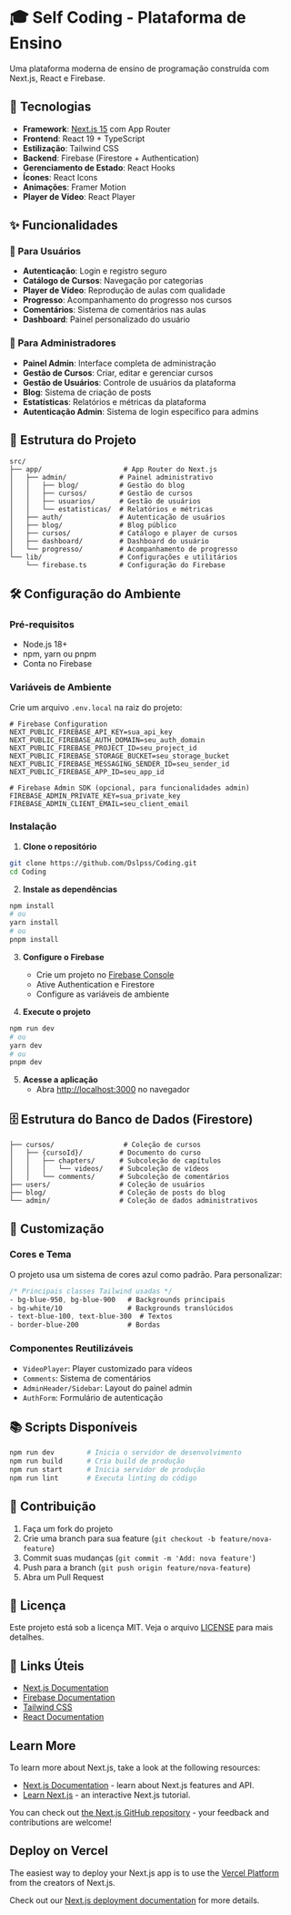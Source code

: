 # 🎓 Self Coding - Plataforma de Ensino

Uma plataforma moderna de ensino de programação construída com Next.js, React e Firebase.

## 🚀 Tecnologias

- **Framework**: [Next.js 15](https://nextjs.org/) com App Router
- **Frontend**: React 19 + TypeScript
- **Estilização**: Tailwind CSS
- **Backend**: Firebase (Firestore + Authentication)
- **Gerenciamento de Estado**: React Hooks
- **Ícones**: React Icons
- **Animações**: Framer Motion
- **Player de Vídeo**: React Player

## ✨ Funcionalidades

### 👥 Para Usuários
- **Autenticação**: Login e registro seguro
- **Catálogo de Cursos**: Navegação por categorias
- **Player de Vídeo**: Reprodução de aulas com qualidade
- **Progresso**: Acompanhamento do progresso nos cursos
- **Comentários**: Sistema de comentários nas aulas
- **Dashboard**: Painel personalizado do usuário

### 🔧 Para Administradores
- **Painel Admin**: Interface completa de administração
- **Gestão de Cursos**: Criar, editar e gerenciar cursos
- **Gestão de Usuários**: Controle de usuários da plataforma
- **Blog**: Sistema de criação de posts
- **Estatísticas**: Relatórios e métricas da plataforma
- **Autenticação Admin**: Sistema de login específico para admins

## 📁 Estrutura do Projeto

```
src/
├── app/                    # App Router do Next.js
│   ├── admin/             # Painel administrativo
│   │   ├── blog/          # Gestão do blog
│   │   ├── cursos/        # Gestão de cursos
│   │   ├── usuarios/      # Gestão de usuários
│   │   └── estatisticas/  # Relatórios e métricas
│   ├── auth/              # Autenticação de usuários
│   ├── blog/              # Blog público
│   ├── cursos/            # Catálogo e player de cursos
│   ├── dashboard/         # Dashboard do usuário
│   └── progresso/         # Acompanhamento de progresso
└── lib/                   # Configurações e utilitários
    └── firebase.ts        # Configuração do Firebase
```

## 🛠 Configuração do Ambiente

### Pré-requisitos
- Node.js 18+ 
- npm, yarn ou pnpm
- Conta no Firebase

### Variáveis de Ambiente

Crie um arquivo `.env.local` na raiz do projeto:

```env
# Firebase Configuration
NEXT_PUBLIC_FIREBASE_API_KEY=sua_api_key
NEXT_PUBLIC_FIREBASE_AUTH_DOMAIN=seu_auth_domain
NEXT_PUBLIC_FIREBASE_PROJECT_ID=seu_project_id
NEXT_PUBLIC_FIREBASE_STORAGE_BUCKET=seu_storage_bucket
NEXT_PUBLIC_FIREBASE_MESSAGING_SENDER_ID=seu_sender_id
NEXT_PUBLIC_FIREBASE_APP_ID=seu_app_id

# Firebase Admin SDK (opcional, para funcionalidades admin)
FIREBASE_ADMIN_PRIVATE_KEY=sua_private_key
FIREBASE_ADMIN_CLIENT_EMAIL=seu_client_email
```

### Instalação

1. **Clone o repositório**
```bash
git clone https://github.com/Dslpss/Coding.git
cd Coding
```

2. **Instale as dependências**
```bash
npm install
# ou
yarn install
# ou
pnpm install
```

3. **Configure o Firebase**
   - Crie um projeto no [Firebase Console](https://console.firebase.google.com/)
   - Ative Authentication e Firestore
   - Configure as variáveis de ambiente

4. **Execute o projeto**
```bash
npm run dev
# ou
yarn dev
# ou
pnpm dev
```

5. **Acesse a aplicação**
   - Abra [http://localhost:3000](http://localhost:3000) no navegador

## 🗄 Estrutura do Banco de Dados (Firestore)

```
├── cursos/                 # Coleção de cursos
│   ├── {cursoId}/         # Documento do curso
│   │   ├── chapters/      # Subcoleção de capítulos
│   │   │   └── videos/    # Subcoleção de vídeos
│   │   └── comments/      # Subcoleção de comentários
├── users/                 # Coleção de usuários
├── blog/                  # Coleção de posts do blog
└── admin/                 # Coleção de dados administrativos
```

## 🎨 Customização

### Cores e Tema
O projeto usa um sistema de cores azul como padrão. Para personalizar:

```css
/* Principais classes Tailwind usadas */
- bg-blue-950, bg-blue-900   # Backgrounds principais
- bg-white/10                # Backgrounds translúcidos
- text-blue-100, text-blue-300  # Textos
- border-blue-200            # Bordas
```

### Componentes Reutilizáveis
- `VideoPlayer`: Player customizado para vídeos
- `Comments`: Sistema de comentários
- `AdminHeader/Sidebar`: Layout do painel admin
- `AuthForm`: Formulário de autenticação

## 📚 Scripts Disponíveis

```bash
npm run dev        # Inicia o servidor de desenvolvimento
npm run build      # Cria build de produção
npm run start      # Inicia servidor de produção
npm run lint       # Executa linting do código
```

## 🤝 Contribuição

1. Faça um fork do projeto
2. Crie uma branch para sua feature (`git checkout -b feature/nova-feature`)
3. Commit suas mudanças (`git commit -m 'Add: nova feature'`)
4. Push para a branch (`git push origin feature/nova-feature`)
5. Abra um Pull Request

## 📄 Licença

Este projeto está sob a licença MIT. Veja o arquivo [LICENSE](LICENSE) para mais detalhes.

## 🔗 Links Úteis

- [Next.js Documentation](https://nextjs.org/docs)
- [Firebase Documentation](https://firebase.google.com/docs)
- [Tailwind CSS](https://tailwindcss.com/docs)
- [React Documentation](https://react.dev/)

## Learn More

To learn more about Next.js, take a look at the following resources:

- [Next.js Documentation](https://nextjs.org/docs) - learn about Next.js features and API.
- [Learn Next.js](https://nextjs.org/learn) - an interactive Next.js tutorial.

You can check out [the Next.js GitHub repository](https://github.com/vercel/next.js) - your feedback and contributions are welcome!

## Deploy on Vercel

The easiest way to deploy your Next.js app is to use the [Vercel Platform](https://vercel.com/new?utm_medium=default-template&filter=next.js&utm_source=create-next-app&utm_campaign=create-next-app-readme) from the creators of Next.js.

Check out our [Next.js deployment documentation](https://nextjs.org/docs/app/building-your-application/deploying) for more details.
